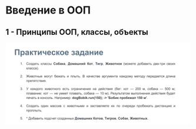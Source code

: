 



# Введение в ООП
## 1 - Принципы ООП, классы, объекты


![IMG](https://github.com/lalik77/geek-brains-vtb/blob/1-lecture/img/2021-12-23_23-52-07.png)